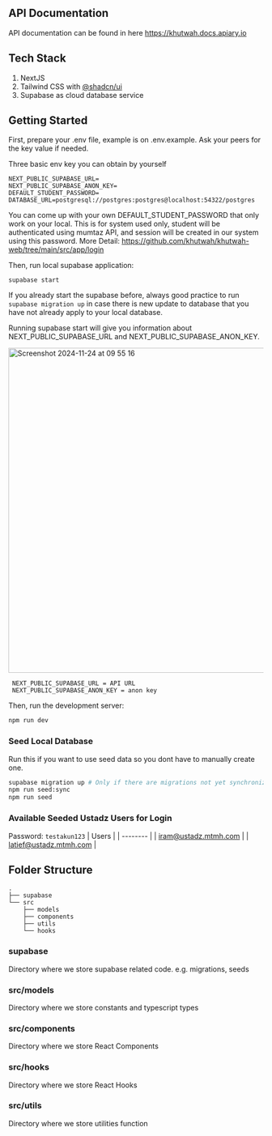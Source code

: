 ## API Documentation

API documentation can be found in here https://khutwah.docs.apiary.io

## Tech Stack

1. NextJS
2. Tailwind CSS with [@shadcn/ui](https://ui.shadcn.com/)
3. Supabase as cloud database service

## Getting Started

First, prepare your .env file, example is on .env.example. Ask your peers for the key value if needed.

Three basic env key you can obtain by yourself

```
NEXT_PUBLIC_SUPABASE_URL=
NEXT_PUBLIC_SUPABASE_ANON_KEY=
DEFAULT_STUDENT_PASSWORD=
DATABASE_URL=postgresql://postgres:postgres@localhost:54322/postgres
```

You can come up with your own DEFAULT_STUDENT_PASSWORD that only work on your local. This is for system used only, student will be authenticated using mumtaz API, and session will be created in our system using this password. More Detail: https://github.com/khutwah/khutwah-web/tree/main/src/app/login

Then, run local supabase application:

```base
supabase start
```

If you already start the supabase before, always good practice to run `supabase migration up` in case there is new update to database
that you have not already apply to your local database.

Running supabase start will give you information about NEXT_PUBLIC_SUPABASE_URL and NEXT_PUBLIC_SUPABASE_ANON_KEY.

<img width="642" alt="Screenshot 2024-11-24 at 09 55 16" src="https://github.com/user-attachments/assets/45c0faf3-3d93-4834-8744-d79173afd3cf">

```
 NEXT_PUBLIC_SUPABASE_URL = API URL
 NEXT_PUBLIC_SUPABASE_ANON_KEY = anon key
```

Then, run the development server:

```bash
npm run dev
```

### Seed Local Database

Run this if you want to use seed data so you dont have to manually create one.

```bash
supabase migration up # Only if there are migrations not yet synchronized to local database.
npm run seed:sync
npm run seed
```

### Available Seeded Ustadz Users for Login

Password: `testakun123`
| Users |
| -------- |
| iram@ustadz.mtmh.com |
| latief@ustadz.mtmh.com |

## Folder Structure

```
.
├── supabase
└── src
    ├── models
    ├── components
    ├── utils
    └── hooks
```

### supabase

Directory where we store supabase related code. e.g. migrations, seeds

### src/models

Directory where we store constants and typescript types

### src/components

Directory where we store React Components

### src/hooks

Directory where we store React Hooks

### src/utils

Directory where we store utilities function
